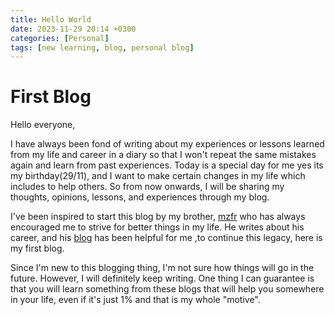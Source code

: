 ```yaml
---
title: Hello World
date: 2023-11-29 20:14 +0300
categories: [Personal]
tags: [new learning, blog, personal blog]
---
```


# First Blog

Hello everyone,

I have always been fond of writing about my experiences or lessons learned from my life and career in a diary so that I won't repeat the same mistakes again and learn from past experiences. 
Today is a special day for me yes its my birthday(29/11), and I want to make certain changes in my life which includes to help others. So from now onwards, I will be sharing my thoughts, opinions, lessons, and experiences through my blog.

I've been inspired to start this blog by my brother, [mzfr](https://twitter.com/0xmzfr) who has always encouraged me to strive for better things in my life. He writes about his career, and his [blog](https://blog.mzfr.me/) has been helpful for me ,to continue this legacy, here is my first blog.

Since I'm new to this blogging thing, I'm not sure how things will go in the future. However, I will definitely keep writing. One thing I can guarantee is that you will learn something from these blogs that will help you somewhere in your life, even if it's just 1% and 
that is my whole "motive".
